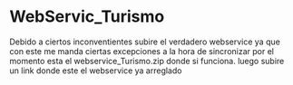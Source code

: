# WebServic_Turismo
Debido a ciertos inconventientes subire el verdadero webservice ya que con este me manda ciertas excepciones a la hora de sincronizar por el momento esta el webservice_Turismo.zip donde si funciona. luego subire un link donde este el webservice ya arreglado

